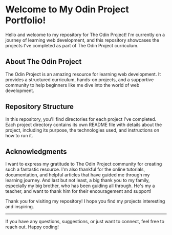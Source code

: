# Welcome to My Odin Project Portfolio!

Hello and welcome to my repository for The Odin Project! I'm currently on a journey of learning web development, and this repository showcases the projects I've completed as part of The Odin Project curriculum.

## About The Odin Project

The Odin Project is an amazing resource for learning web development. It provides a structured curriculum, hands-on projects, and a supportive community to help beginners like me dive into the world of web development.

## Repository Structure

In this repository, you'll find directories for each project I've completed. Each project directory contains its own README file with details about the project, including its purpose, the technologies used, and instructions on how to run it.

## Acknowledgments

I want to express my gratitude to The Odin Project community for creating such a fantastic resource. I'm also thankful for the online tutorials, documentation, and helpful articles that have guided me through my learning journey. And last but not least, a big thank you to my family, especially my big brother, who has been guiding all through. He's my a teacher, and want to thank him for their encouragement and support!

Thank you for visiting my repository! I hope you find my projects interesting and inspiring.

---

If you have any questions, suggestions, or just want to connect, feel free to reach out. Happy coding!
